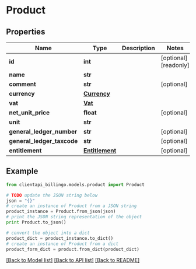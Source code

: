 # Product


## Properties
Name | Type | Description | Notes
------------ | ------------- | ------------- | -------------
**id** | **int** |  | [optional] [readonly] 
**name** | **str** |  | 
**comment** | **str** |  | [optional] 
**currency** | [**Currency**](Currency.md) |  | 
**vat** | [**Vat**](Vat.md) |  | 
**net_unit_price** | **float** |  | [optional] 
**unit** | **str** |  | 
**general_ledger_number** | **str** |  | [optional] 
**general_ledger_taxcode** | **str** |  | [optional] 
**entitlement** | [**Entitlement**](Entitlement.md) |  | [optional] 

## Example

```python
from clientapi_billingo.models.product import Product

# TODO update the JSON string below
json = "{}"
# create an instance of Product from a JSON string
product_instance = Product.from_json(json)
# print the JSON string representation of the object
print Product.to_json()

# convert the object into a dict
product_dict = product_instance.to_dict()
# create an instance of Product from a dict
product_form_dict = product.from_dict(product_dict)
```
[[Back to Model list]](../README.md#documentation-for-models) [[Back to API list]](../README.md#documentation-for-api-endpoints) [[Back to README]](../README.md)


